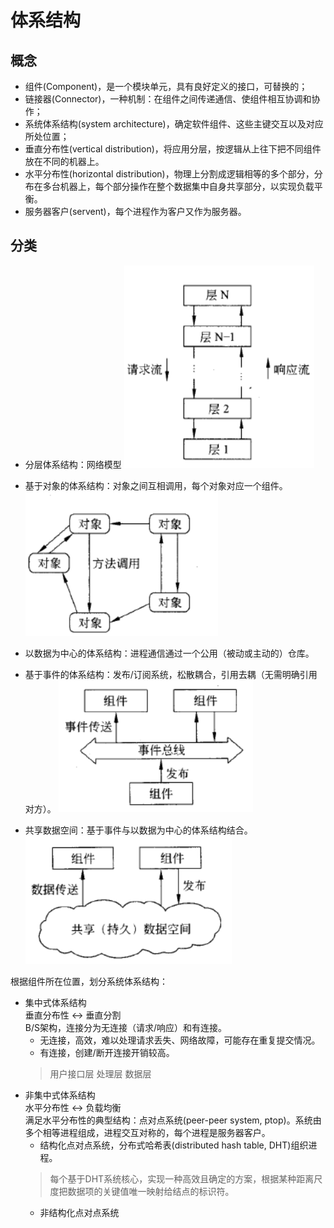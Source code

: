 # 体系结构
## 概念
- 组件(Component)，是一个模块单元，具有良好定义的接口，可替换的；
- 链接器(Connector)，一种机制：在组件之间传递通信、使组件相互协调和协作；
- 系统体系结构(system architecture)，确定软件组件、这些主键交互以及对应所处位置；
- 垂直分布性(vertical distribution)，将应用分层，按逻辑从上往下把不同组件放在不同的机器上。
- 水平分布性(horizontal distribution)，物理上分割成逻辑相等的多个部分，分布在多台机器上，每个部分操作在整个数据集中自身共享部分，以实现负载平衡。
- 服务器客户(servent)，每个进程作为客户又作为服务器。
## 分类

- 分层体系结构：网络模型
    ![](/images/ds/ar_layers.PNG)
- 基于对象的体系结构：对象之间互相调用，每个对象对应一个组件。
    ![](/images/ds/ar_object.PNG)
- 以数据为中心的体系结构：进程通信通过一个公用（被动或主动的）仓库。
    
- 基于事件的体系结构：发布/订阅系统，松散耦合，引用去耦（无需明确引用对方）。
    ![](/images/ds/ar_component.PNG)
- 共享数据空间：基于事件与以数据为中心的体系结构结合。
    ![](/images/ds/ar_share.PNG)

根据组件所在位置，划分系统体系结构：
- 集中式体系结构 <br>
    垂直分布性 <-> 垂直分割 <br>
    B/S架构，连接分为无连接（请求/响应）和有连接。
    - 无连接，高效，难以处理请求丢失、网络故障，可能存在重复提交情况。
    - 有连接，创建/断开连接开销较高。
    > 用户接口层
    > 处理层
    > 数据层
- 非集中式体系结构 <br>
    水平分布性 <-> 负载均衡 <br>
    满足水平分布性的典型结构：点对点系统(peer-peer system, ptop)。系统由多个相等进程组成，进程交互对称的，每个进程是服务器客户。
    - 结构化点对点系统，分布式哈希表(distributed hash table, DHT)组织进程。
    > 每个基于DHT系统核心，实现一种高效且确定的方案，根据某种距离尺度把数据项的关键值唯一映射给结点的标识符。
     - 非结构化点对点系统





